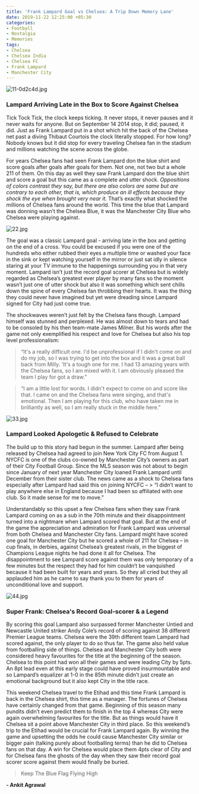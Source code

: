 ```yaml
---
title: 'Frank Lampard Goal vs Chelsea: A Trip Down Memory Lane'
date: 2019-11-22 12:25:00 +05:30
categories:
- Football
- Nostalgia
- Memories
tags:
- Chelsea
- Chelsea India
- Chelsea FC
- Frank Lampard
- Manchester City
---
```


![11-0d2c4d.jpg](/uploads/11-0d2c4d.jpg)

### Lampard Arriving Late in the Box to Score Against Chelsea

Tick Tock Tick, the clock keeps ticking. It never stops, it never pauses and it never waits for anyone. But on September 14 2014 stop, it did; paused, it did. Just as Frank Lampard put in a shot which hit the back of the Chelsea net past a diving Thibaut Courtois the clock literally stopped. For how long? Nobody knows but it did stop for every traveling Chelsea fan in the stadium and millions watching the scene across the globe.

For years Chelsea fans had seen Frank Lampard don the blue shirt and score goals after goals after goals for them. Not one, not two but a whole 211 of them. On this day as well they saw Frank Lampard don the blue shirt and score a goal but this came as a complete and utter shock. *Oppositions of colors contrast they say, but there are also colors are same but are contrary to each other, that is, which produce an ill effects because they shock the eye when brought very near it.* That’s exactly what shocked the millions of Chelsea fans around the world. This time the blue that Lampard was donning wasn’t the Chelsea Blue, it was the Manchester City Blue who Chelsea were playing against. 

![22.jpg](/uploads/22.jpg)

The goal was a classic Lampard goal - arriving late in the box and getting on the end of a cross. You could be excused if you were one of the hundreds who either rubbed their eyes a multiple time or washed your face in the sink or kept watching yourself in the mirror or just sat idly in silence staring at your TV immune to the happenings surrounding you in that very moment. Lampard isn’t just the record goal scorer at Chelsea but is widely regarded as Chelsea’s greatest ever player by many fans so the moment wasn’t just one of utter shock but also it was something which sent chills down the spine of every Chelsea fan throbbing their hearts. It was the thing they could never have imagined but yet were dreading since Lampard signed for City had just come true.

The shockwaves weren’t just felt by the Chelsea fans though. Lampard himself was stunned and perplexed. He was almost down to tears and had to be consoled by his then team-mate James Milner. But his words after the game not only exemplified his respect and love for Chelsea but also his top level professionalism:
 > “It's a really difficult one. I'd be unprofessional if I didn't come on and do my job, so I was trying to get into the box and it was a great ball back from Milly. 'It's a tough one for me. I had 13 amazing years with the Chelsea fans, so I am mixed with it. I am obviously pleased the team I play for got a draw.”

> “I am a little lost for words. I didn't expect to come on and score like that. I came on and the Chelsea fans were singing, and that's emotional. Then I am playing for this club, who have taken me in brilliantly as well, so I am really stuck in the middle here.”

![33.jpg](/uploads/33.jpg)

### Lampard Looked Apologetic & Refused to Celebrate

The build up to this story had begun in the summer. Lampard after being released by Chelsea had agreed to join New York City FC from August 1.  NYCFC is one of the clubs co-owned by Manchester City’s owners as part of their City Football Group. Since the MLS season was not about to begin since January of next year Manchester City loaned Frank Lampard until December from their sister club. The news came as a shock to Chelsea fans especially after Lampard had said this on joining NYCFC – > “I didn’t want to play anywhere else in England because I had been so affiliated with one club. So it made sense for me to move.” 

Understandably so this upset a few Chelsea fans when they saw Frank Lampard coming on as a sub in the 70th minute and their disappointment turned into a nightmare when Lampard scored that goal. But at the end of the game the appreciation and admiration for Frank Lampard was universal from both Chelsea and Manchester City fans. Lampard might have scored one goal for Manchester City but he scored a whole of 211 for Chelsea – in cup finals, in derbies, against Chelsea’s greatest rivals, in the biggest of Champions League nights he had done it all for Chelsea. The disappointment to see Lampard score against them was only temporary of a few minutes but the respect they had for him couldn’t be vanquished because it had been built for years and years. So they all cried but they all applauded him as he came to say thank you to them for years of unconditional love and support. 

![44.jpg](/uploads/44.jpg)

### Super Frank: Chelsea's Record Goal-scorer & a Legend

By scoring this goal Lampard also surpassed former Manchester Untied and Newcastle United striker Andy Cole’s record of scoring against 38 different Premier League teams. Chelsea were the 39th different team Lampard had scored against, the only player to do so thus far.  The game also held value from footballing side of things. Chelsea and Manchester City both were considered heavy favourites for the title at the beginning of the season. Chelsea to this point had won all their games and were leading City by 5pts. An 8pt lead even at this early stage could have proved insurmountable and so Lampard’s equalizer at 1-0 in the 85th minute didn’t just create an emotional background but it also kept City in the title race.

This weekend Chelsea travel to the Etihad and this time Frank Lampard is back in the Chelsea shirt, this time as a manager. The fortunes of Chelsea have certainly changed from that game. Beginning of this season many pundits didn’t even predict them to finish in the top 4 whereas City were again overwhelming favourites for the title. But as things would have it Chelsea sit a point above Manchester City in third place. So this weekend’s trip to the Etihad would be crucial for Frank Lampard again. By winning the game and upsetting the odds he could cause Manchester City similar or bigger pain (talking purely about footballing terms) than he did to Chelsea fans on that day. A win for Chelsea would place them 4pts clear of City and for Chelsea fans the ghosts of the day when they saw their record goal scorer score against them would finally be buried.

> Keep The Blue Flag Flying High

**- Ankit Agrawal**
